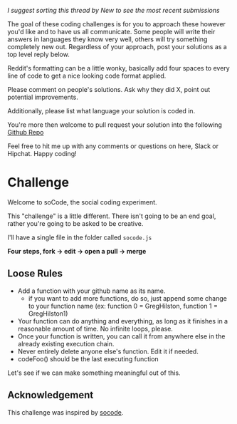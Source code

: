 _I suggest sorting this thread by *New* to see the most recent submissions_

The goal of these coding challenges is for you to approach these however you'd like and to have us all communicate. Some people will write their answers in languages they know very well, others will try something completely new out. Regardless of your approach, post your solutions as a top level reply below.

Reddit's formatting can be a little wonky, basically add four spaces to every line of code to get a nice looking code format applied.

Please comment on people's solutions. Ask why they did X, point out potential improvements.

Additionally, please list what language your solution is coded in.

You're more then welcome to pull request your solution into the following [Github Repo](https://github.com/GregHilston/Code-Foo)

Feel free to hit me up with any comments or questions on here, Slack or Hipchat. Happy coding!

# Challenge

Welcome to soCode, the social coding experiment.

This "challenge" is a little different. There isn't going to be an end goal, rather you're going to be asked to be creative.

I'll have a single file in the folder called `socode.js`

**Four steps, fork -> edit -> open a pull -> merge**

## Loose Rules

- Add a function with your github name as its name.
  - if you want to add more functions, do so, just append some change to your function name (ex: function 0 = GregHilston, function 1 = GregHilston1)
- Your function can do anything and everything, as long as it finishes in a reasonable amount of time. No infinite loops, please.
- Once your function is written, you can call it from anywhere else in the already existing execution chain.
- Never entirely delete anyone else's function. Edit it if needed.
- codeFoo() should be the last executing function

Let's see if we can make something meaningful out of this.

## Acknowledgement

This challenge was inspired by [socode](https://github.com/sricola/socode/blob/master/socode.py).